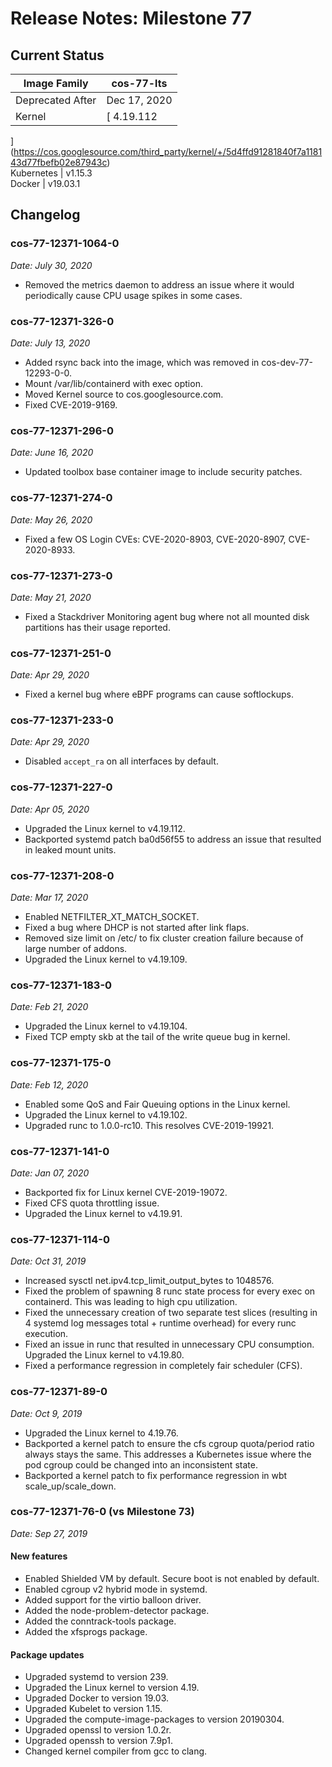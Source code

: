 #  Release Notes: Milestone 77

##  Current Status

Image Family  |  cos-77-lts  
---|---  
Deprecated After  |  Dec 17, 2020  
Kernel  |  [ 4.19.112
](https://cos.googlesource.com/third_party/kernel/+/5d4ffd91281840f7a118143d77fbefb02e87943c)  
Kubernetes  |  v1.15.3  
Docker  |  v19.03.1  
  
##  Changelog

###  cos-77-12371-1064-0

_Date: July 30, 2020_

  * Removed the metrics daemon to address an issue where it would periodically cause CPU usage spikes in some cases. 

###  cos-77-12371-326-0

_Date: July 13, 2020_

  * Added rsync back into the image, which was removed in cos-dev-77-12293-0-0. 
  * Mount /var/lib/containerd with exec option. 
  * Moved Kernel source to cos.googlesource.com. 
  * Fixed CVE-2019-9169. 

###  cos-77-12371-296-0

_Date: June 16, 2020_

  * Updated toolbox base container image to include security patches. 

###  cos-77-12371-274-0

_Date: May 26, 2020_

  * Fixed a few OS Login CVEs: CVE-2020-8903, CVE-2020-8907, CVE-2020-8933. 

###  cos-77-12371-273-0

_Date: May 21, 2020_

  * Fixed a Stackdriver Monitoring agent bug where not all mounted disk partitions has their usage reported. 

###  cos-77-12371-251-0

_Date: Apr 29, 2020_

  * Fixed a kernel bug where eBPF programs can cause softlockups. 

###  cos-77-12371-233-0

_Date: Apr 29, 2020_

  * Disabled `accept_ra` on all interfaces by default. 

###  cos-77-12371-227-0

_Date: Apr 05, 2020_

  * Upgraded the Linux kernel to v4.19.112. 
  * Backported systemd patch ba0d56f55 to address an issue that resulted in leaked mount units. 

###  cos-77-12371-208-0

_Date: Mar 17, 2020_

  * Enabled NETFILTER_XT_MATCH_SOCKET. 
  * Fixed a bug where DHCP is not started after link flaps. 
  * Removed size limit on /etc/ to fix cluster creation failure because of large number of addons. 
  * Upgraded the Linux kernel to v4.19.109. 

###  cos-77-12371-183-0

_Date: Feb 21, 2020_

  * Upgraded the Linux kernel to v4.19.104. 
  * Fixed TCP empty skb at the tail of the write queue bug in kernel. 

###  cos-77-12371-175-0

_Date: Feb 12, 2020_

  * Enabled some QoS and Fair Queuing options in the Linux kernel. 
  * Upgraded the Linux kernel to v4.19.102. 
  * Upgraded runc to 1.0.0-rc10. This resolves CVE-2019-19921. 

###  cos-77-12371-141-0

_Date: Jan 07, 2020_

  * Backported fix for Linux kernel CVE-2019-19072. 
  * Fixed CFS quota throttling issue. 
  * Upgraded the Linux kernel to v4.19.91. 

###  cos-77-12371-114-0

_Date: Oct 31, 2019_

  * Increased sysctl net.ipv4.tcp_limit_output_bytes to 1048576. 
  * Fixed the problem of spawning 8 runc state process for every exec on containerd. This was leading to high cpu utilization. 
  * Fixed the unnecessary creation of two separate test slices (resulting in 4 systemd log messages total + runtime overhead) for every runc execution. 
  * Fixed an issue in runc that resulted in unnecessary CPU consumption. Upgraded the Linux kernel to v4.19.80. 
  * Fixed a performance regression in completely fair scheduler (CFS). 

###  cos-77-12371-89-0

_Date: Oct 9, 2019_

  * Upgraded the Linux kernel to 4.19.76. 
  * Backported a kernel patch to ensure the cfs cgroup quota/period ratio always stays the same. This addresses a Kubernetes issue where the pod cgroup could be changed into an inconsistent state. 
  * Backported a kernel patch to fix performance regression in wbt scale_up/scale_down. 

###  cos-77-12371-76-0 (vs Milestone 73)

_Date: Sep 27, 2019_

####  New features

  * Enabled Shielded VM by default. Secure boot is not enabled by default. 
  * Enabled cgroup v2 hybrid mode in systemd. 
  * Added support for the virtio balloon driver. 
  * Added the node-problem-detector package. 
  * Added the conntrack-tools package. 
  * Added the xfsprogs package. 

####  Package updates

  * Upgraded systemd to version 239. 
  * Upgraded the Linux kernel to version 4.19. 
  * Upgraded Docker to version 19.03. 
  * Upgraded Kubelet to version 1.15. 
  * Upgraded the compute-image-packages to version 20190304. 
  * Upgraded openssl to version 1.0.2r. 
  * Upgraded openssh to version 7.9p1. 
  * Changed kernel compiler from gcc to clang. 

